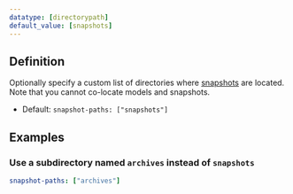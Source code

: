 ```yaml
---
datatype: [directorypath]
default_value: [snapshots]
---
```

## Definition
Optionally specify a custom list of directories where [snapshots](snapshots) are located. Note that you cannot co-locate models and snapshots.

* Default: `snapshot-paths: ["snapshots"]`

## Examples
### Use a subdirectory named `archives` instead of `snapshots`

<File name='dbt_project.yml'>

```yml
snapshot-paths: ["archives"]
```

</File>
